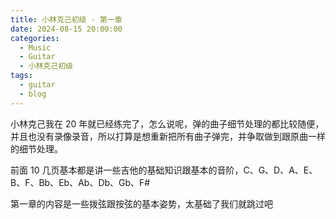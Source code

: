 ```yaml
---
title: 小林克己初级 - 第一章
date: 2024-08-15 20:00:00
categories:
  - Music
  - Guitar
  - 小林克己初级
tags:
  - guitar
  - blog
---
```


小林克己我在 20 年就已经练完了，怎么说呢，弹的曲子细节处理的都比较随便，并且也没有录像录音，所以打算是想重新把所有曲子弹完，并争取做到跟原曲一样的细节处理。

前面 10 几页基本都是讲一些吉他的基础知识跟基本的音阶，C、G、D、A、E、B、F、Bb、Eb、Ab、Db、Gb、F#

第一章的内容是一些拨弦跟按弦的基本姿势，太基础了我们就跳过吧

<!-- more -->
